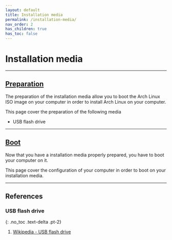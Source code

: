 ```yaml
---
layout: default
title: Installation media
permalink: /installation-media/
nav_order: 2
has_children: true
has_toc: false
---
```


# Installation media

---

## [Preparation](/Andromeda/installation-media/preparation/)

The preparation of the installation media allow you to boot the Arch Linux ISO image on your computer in order to install Arch Linux on your computer.

This page cover the preparation of the following media

- USB flash drive

---

## [Boot](/Andromeda/installation-media/boot/)

Now that you have a installation media properly prepared, you have to boot your computer on it.

This page cover the configuration of your computer in order to boot on your installation media.

---

## References

### USB flash drive
{: .no_toc .text-delta .pt-2}

1. [Wikipedia - USB flash drive](https://en.wikipedia.org/wiki/USB_flash_drive)
